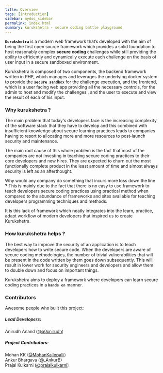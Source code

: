 ```yaml
---
title: Overview
tags: [introduction]
sidebar: mydoc_sidebar
permalink: index.html
summary: kurukshetra - secure coding battle playground
---
```


**`Kurukshetra`** is a modern web framework  that’s developed with the aim of being the first open source framework which provides a solid foundation to host reasonably complex **secure coding** challenges while still providing the ability to efficiently and dynamically execute each challenge on the basis of user input in a secure sandboxed environment.

Kurukshetra is composed of two components, the backend framework written in PHP, which manages and leverages the underlying docker system to provide the **`secure sandbox`** for the challenge execution, and the frontend, which is a user facing web app providing all the necessary controls, for the admin to host and modify the challenges , and the user to execute and view the result of each of his input.

### Why kurukshetra ?


The main problem that today's developers face is the increasing complexity of the software stack that they have to develop and this
combined with insufficient knowledge about secure learning practices leads to companies having to resort to allocating more and more resources to post-launch security and maintenance.

The main root cause of this whole problem is the fact that most of the companies are not investing in teaching secure coding practices to their core developers and new hires. They are expected to churn out the most functionally complete product in the least amount of time and almost always security is left as an afterthought. 

Why would any company do something that incurs more loss down the line ? This is mainly due to the fact that there is no easy to use framework to teach developers secure coding practices using practical method when compared to the abundance of frameworks and sites available for teaching developers programming techniques and methods. 

It is this lack of framework which neatly integrates into the learn, practice, adapt workflow of modern developers that inspired us to create Kurukshetra. 


### How kurukshetra helps ?

The best way to improve the security of an application is to teach developers how to write secure code. When the developers are aware of secure coding methodologies, the number of trivial vulnerabilities that will be present in the code written by them goes down subsequently. This will result in lower work for security engineers and developers and allow them to double down and focus on important things. 

Kurukshetra aims to deploy a framework where developers can learn secure coding practices in a **`hands on`** manner.


### Contributors

Awesome people who built this project:

##### Lead Developers:

Anirudh Anand ([@a0xnirudh](https://twitter.com/a0xnirudh))

##### Project Contributors:

Mohan KK ([@MohanKallepalli](https://twitter.com/MohanKallepalli))  
Ankur Bhargava ([@_AnkurB](https://twitter.com/_AnkurB))  
Prajal Kulkarni ([@prajalkulkarni](https://twitter.com/prajalkulkarni))

